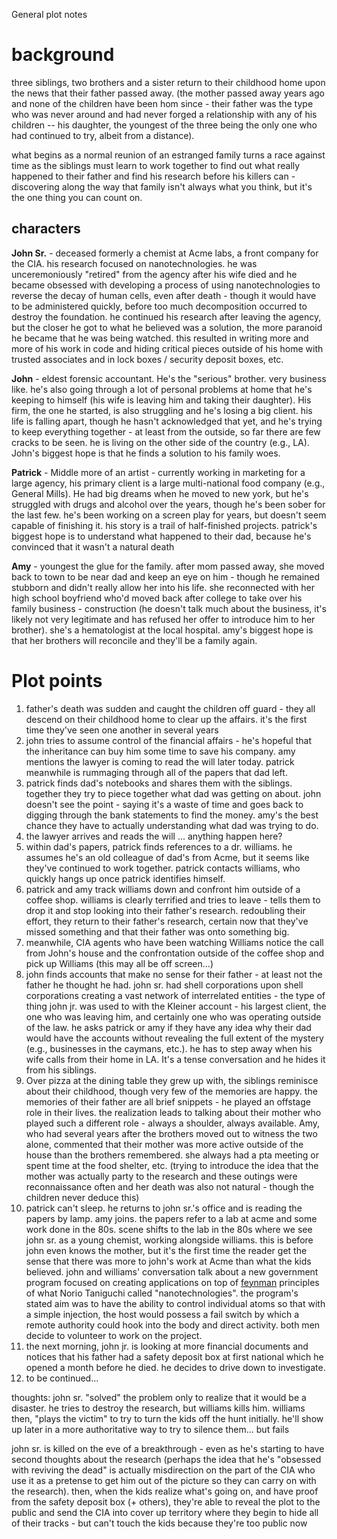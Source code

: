 General plot notes

# background

three siblings, two brothers and a sister return to their childhood home upon the news that their father passed away. (the mother passed away years ago and none of the children have been hom since - their father was the type who was never around and had never forged a relationship with any of his children -- his daughter, the youngest of the three being the only one who had continued to try, albeit from a distance).

what begins as a normal reunion of an estranged family turns a race against time as the siblings must learn to work together to find out what really happened to their father and find his research before his killers can - discovering along the way that family isn't always what you think, but it's the one thing you can count on.

## characters

**John Sr.** - deceased
formerly a chemist at Acme labs, a front company for the CIA. his research focused on nanotechnologies. he was unceremoniously "retired" from the agency after his wife died and he became obsessed with developing a process of using nanotechnologies to reverse the decay of human cells, even after death - though it would have to be administered quickly, before too much decomposition occurred to destroy the foundation. he continued his research after leaving the agency, but the closer he got to what he believed was a solution, the more paranoid he became that he was being watched. this resulted in writing more and more of his work in code and hiding critical pieces outside of his home with trusted associates and in lock boxes / security deposit boxes, etc.

**John** - eldest
forensic accountant. He's the "serious" brother. very business like. he's also going through a lot of personal problems at home that he's keeping to himself (his wife is leaving him and taking their daughter). His firm, the one he started, is also struggling and he's losing a big client. his life is falling apart, though he hasn't acknowledged that yet, and he's trying to keep everything together - at least from the outside, so far there are few cracks to be seen. he is living on the other side of the country (e.g., LA). John's biggest hope is that he finds a solution to his family woes.

**Patrick** - Middle
more of an artist - currently working in marketing for a large agency, his primary client is a large multi-national food company (e.g., General Mills). He had big dreams when he moved to new york, but he's struggled with drugs and alcohol over the years, though he's been sober for the last few. he's been working on a screen play for years, but doesn't seem capable of finishing it. his story is a trail of half-finished projects. patrick's biggest hope is to understand what happened to their dad, because he's convinced that it wasn't a natural death

**Amy** - youngest
the glue for the family. after mom passed away, she moved back to town to be near dad and keep an eye on him - though he remained stubborn and didn't really allow her into his life. she reconnected with her high school boyfriend who'd moved back after college to take over his family business - construction (he doesn't talk much about the business, it's likely not very legitimate and has refused her offer to introduce him to her brother). she's a hematologist at the local hospital. amy's biggest hope is that her brothers will reconcile and they'll be a family again.

# Plot points

1. father's death was sudden and caught the children off guard - they all descend on their childhood home to clear up the affairs. it's the first time they've seen one another in several years
1. john tries to assume control of the financial affairs - he's hopeful that the inheritance can buy him some time to save his company. amy mentions the lawyer is coming to read the will later today. patrick meanwhile is rummaging through all of the papers that dad left.
1. patrick finds dad's notebooks and shares them with the siblings. together they try to piece together what dad was getting on about. john doesn't see the point - saying it's a waste of time and goes back to digging through the bank statements to find the money. amy's the best chance they have to actually understanding what dad was trying to do.
1. the lawyer arrives and reads the will ... anything happen here?
1. within dad's papers, patrick finds references to a dr. williams. he assumes he's an old colleague of dad's from Acme, but it seems like they've continued to work together. patrick contacts williams, who quickly hangs up once patrick identifies himself.
1. patrick and amy track williams down and confront him outside of a coffee shop. williams is clearly terrified and tries to leave - tells them to drop it and stop looking into their father's research. redoubling their effort, they return to their father's research, certain now that they've missed something and that their father was onto something big.
1. meanwhile, CIA agents who have been watching Williams notice the call from John's house and the confrontation outside of the coffee shop and pick up Williams (this may all be off screen...)
1. john finds accounts that make no sense for their father - at least not the father he thought he had. john sr. had shell corporations upon shell corporations creating a vast network of interrelated entities - the type of thing john jr. was used to with the Kleiner account - his largest client, the one who was leaving him, and certainly one who was operating outside of the law. he asks patrick or amy if they have any idea why their dad would have the accounts without revealing the full extent of the mystery (e.g., businesses in the caymans, etc.). he has to step away when his wife calls from their home in LA. It's a tense conversation and he hides it from his siblings.
1. Over pizza at the dining table they grew up with, the siblings reminisce about their childhood, though very few of the memories are happy. the memories of their father are all brief snippets - he played an offstage role in their lives. the realization leads to talking about their mother who played such a different role - always a shoulder, always available. Amy, who had several years after the brothers moved out to witness the two alone, commented that their mother was more active outside of the house than the brothers remembered. she always had a pta meeting or spent time at the food shelter, etc. (trying to introduce the idea that the mother was actually party to the research and these outings were reconnaissance often and her death was also not natural - though the children never deduce this)
1. patrick can't sleep. he returns to john sr.'s office and is reading the papers by lamp. amy joins. the papers refer to a lab at acme and some work done in the 80s. scene shifts to the lab in the 80s where we see john sr. as a young chemist, working alongside williams. this is before john even knows the mother, but it's the first time the reader get the sense that there was more to john's work at Acme than what the kids believed. john and williams' conversation talk about a new government program focused on creating applications on top of [feynman](https://www.nano.gov/nanotech-101/what/definition) principles of what Norio Taniguchi called "nanotechnologies". the program's stated aim was to have the ability to control individual atoms so that with a simple injection, the host would possess a fail switch by which a remote authority could hook into the body and direct activity. both men decide to volunteer to work on the project.
1. the next morning, john jr. is looking at more financial documents and notices that his father had a safety deposit box at first national which he opened a month before he died. he decides to drive down to investigate.
1. to be continued...

thoughts:
john sr. "solved" the problem only to realize that it would be a disaster. he tries to destroy the research, but williams kills him.
williams then, "plays the victim" to try to turn the kids off the hunt initially. he'll show up later in a more authoritative way to try to silence them... but fails

john sr. is killed on the eve of a breakthrough - even as he's starting to have second thoughts about the research (perhaps the idea that he's "obsessed with reviving the dead" is actually misdirection on the part of the CIA who use it as a pretense to get him out of the picture so they can carry on with the research).
then, when the kids realize what's going on, and have proof from the safety deposit box (+ others), they're able to reveal the plot to the public and send the CIA into cover up territory where they begin to hide all of their tracks - but can't touch the kids because they're too public now

